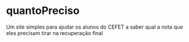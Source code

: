 # quantoPreciso
 Um site simples para ajudar os alunos do CEFET a saber qual a nota que eles precisam tirar na recuperação final
